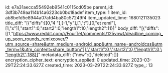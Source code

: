 id: e7a31aecca55492eb9541c0115cd05be
parent_id: 3df3b749aa114b14a6223cb0bc18adef
item_type: 1
item_id: ab8befd5e8944a07afd4ba80c57249f4
item_updated_time: 1680121135023
title_diff: "[{\"diffs\":[[0,\"4 \"],[-1,\"y\"],[1,\"t\"],[0,\"et remi\"],[1,\"x\"]],\"start1\":0,\"start2\":0,\"length1\":10,\"length2\":11}]"
body_diff: "[{\"diffs\":[[1,\"https://www.reddit.com/r/FourTet/comments/125vnwt/deadline_coming_up_soon_rounds_remixcover/?utm_source=share&utm_medium=android_app&utm_name=androidcss&utm_term=1&utm_content=share_button\"]],\"start1\":0,\"start2\":0,\"length1\":0,\"length2\":188}]"
metadata_diff: {"new":{},"deleted":[]}
encryption_cipher_text: 
encryption_applied: 0
updated_time: 2023-03-29T22:24:33.627Z
created_time: 2023-03-29T22:24:33.627Z
type_: 13